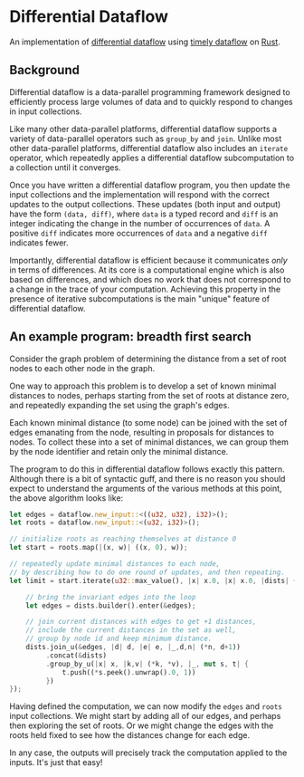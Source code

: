 # Differential Dataflow
An implementation of [differential dataflow](http://www.cidrdb.org/cidr2013/Papers/CIDR13_Paper111.pdf) using [timely dataflow](https://github.com/frankmcsherry/timely-dataflow) on [Rust](http://www.rust-lang.org).

## Background

Differential dataflow is a data-parallel programming framework designed to efficiently process large volumes of data and to quickly respond to changes in input collections.

Like many other data-parallel platforms, differential dataflow supports a variety of data-parallel operators such as `group_by` and `join`. Unlike most other data-parallel platforms, differential dataflow also includes an `iterate` operator, which repeatedly applies a differential dataflow subcomputation to a collection until it converges.

Once you have written a differential dataflow program, you then update the input collections and the implementation will respond with the correct updates to the output collections. These updates (both input and output) have the form `(data, diff)`, where `data` is a typed record and `diff` is an integer indicating the change in the number of occurrences of `data`. A positive `diff` indicates more occurrences of `data` and a negative `diff` indicates fewer.

Importantly, differential dataflow is efficient because it communicates *only* in terms of differences. At its core is a computational engine which is also based on differences, and which does no work that does not correspond to a change in the trace of your computation. Achieving this property in the presence of iterative subcomputations is the main "unique" feature of differential dataflow.

## An example program:  breadth first search

Consider the graph problem of determining the distance from a set of root nodes to each other node in the graph.

One way to approach this problem is to develop a set of known minimal distances to nodes, perhaps starting from the set of roots at distance zero, and repeatedly expanding the set using the graph's edges.

Each known minimal distance (to some node) can be joined with the set of edges emanating from the node, resulting in proposals for distances to nodes. To collect these into a set of minimal distances, we can group them by the node identifier and retain only the minimal distance.

The program to do this in differential dataflow follows exactly this pattern. Although there is a bit of syntactic guff, and there is no reason you should expect to understand the arguments of the various methods at this point, the above algorithm looks like:

```rust
let edges = dataflow.new_input::<((u32, u32), i32)>();
let roots = dataflow.new_input::<(u32, i32)>();

// initialize roots as reaching themselves at distance 0
let start = roots.map(|(x, w)| ((x, 0), w));

// repeatedly update minimal distances to each node,
// by describing how to do one round of updates, and then repeating.
let limit = start.iterate(u32::max_value(), |x| x.0, |x| x.0, |dists| {

    // bring the invariant edges into the loop
    let edges = dists.builder().enter(&edges);

    // join current distances with edges to get +1 distances,
    // include the current distances in the set as well,
    // group by node id and keep minimum distance.
    dists.join_u(&edges, |d| d, |e| e, |_,d,n| (*n, d+1))
         .concat(&dists)
         .group_by_u(|x| x, |k,v| (*k, *v), |_, mut s, t| {
             t.push((*s.peek().unwrap().0, 1))
         })
});
```

Having defined the computation, we can now modify the `edges` and `roots` input collections. We might start by adding all of our edges, and perhaps then exploring the set of roots. Or we might change the edges with the roots held fixed to see how the distances change for each edge.

In any case, the outputs will precisely track the computation applied to the inputs. It's just that easy!
